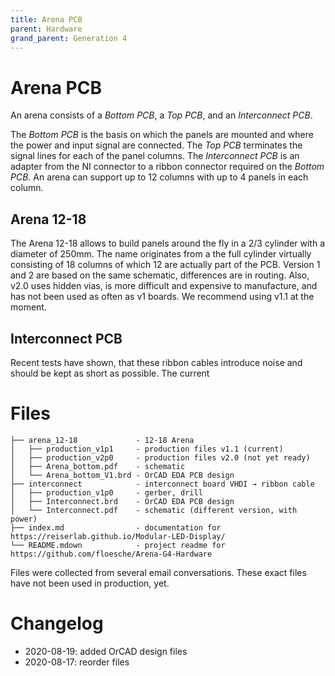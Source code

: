 ```yaml
---
title: Arena PCB
parent: Hardware
grand_parent: Generation 4
---
```


# Arena PCB 

An arena consists of a *Bottom PCB*, a *Top PCB*, and an *Interconnect PCB*.

The *Bottom PCB* is the basis on which the panels are mounted and where the power and input signal are connected. The *Top PCB* terminates the signal lines for each of the panel columns. The *Interconnect PCB* is an adapter from the NI connector to a ribbon connector required on the *Bottom PCB*. An arena can support up to 12 columns with up to 4 panels in each column.

## Arena 12-18

The Arena 12-18 allows to build panels around the fly in a 2/3 cylinder with a diameter of 250mm. The name originates from a the full cylinder virtually consisting of 18 columns of which 12 are actually part of the PCB. Version 1 and 2 are based on the same schematic, differences are in routing. Also, v2.0 uses hidden vias, is more difficult and expensive to manufacture, and has not been used as often as v1 boards. We recommend using v1.1 at the moment.

## Interconnect PCB

Recent tests have shown, that these ribbon cables introduce noise and should be kept as short as possible. The current 


# Files

```
├── arena_12-18             - 12-18 Arena
│   ├── production_v1p1     - production files v1.1 (current)
│   ├── production_v2p0     - production files v2.0 (not yet ready)
│   ├── Arena_bottom.pdf    - schematic
│   └── Arena_bottom_V1.brd - OrCAD EDA PCB design
├── interconnect            - interconnect board VHDI → ribbon cable
│   ├── production_v1p0     - gerber, drill
│   ├── Interconnect.brd    - OrCAD EDA PCB design
│   └── Interconnect.pdf    - schematic (different version, with power)
├── index.md                - documentation for https://reiserlab.github.io/Modular-LED-Display/
└── README.mdown            - project readme for https://github.com/floesche/Arena-G4-Hardware
```
 
Files were collected from several email conversations. These exact files have not been used in production, yet.

# Changelog

- 2020-08-19: added OrCAD design files
- 2020-08-17: reorder files